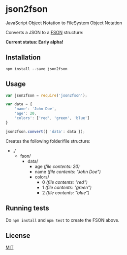 # json2fson
JavaScript Object Notation to FileSystem Object Notation

Converts a JSON to a [FSON](https://github.com/fson-standard/rfc/blob/master/README.md) structure:

**Current status: Early alpha!**

## Installation

`npm install --save json2fson`

## Usage

```javascript
var json2fson = require('json2fson');

var data = {
	'name': 'John Doe',
	'age': 20,
	'colors': ['red', 'green', 'blue']
}

json2fson.convert({ 'data': data });
```

Creates the following folder/file structure:

* ./
	* fson/
	  * data/
	    * age _(file contents: 20)_
	    * name _(file contents: "John Doe")_
	    * colors/
	      * 0 _(file contents: "red")_
	      * 1 _(file contents: "green")_
	      * 2 _(file contents: "blue")_
	
	

## Running tests
	
Do `npm install` and `npm test` to create the FSON above.

## License

[MIT](https://github.com/adelriosantiago/json2fson/blob/master/LICENSE)
